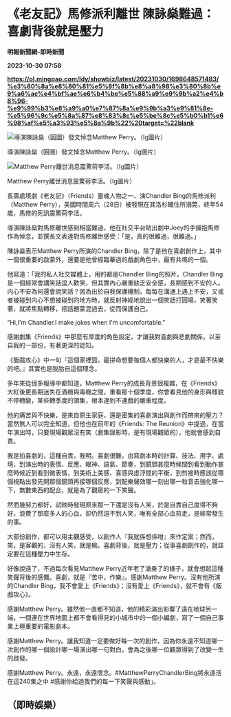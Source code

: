 # 《老友記》馬修派利離世 陳詠燊難過：喜劇背後就是壓力
**明報新聞網-即時新聞**

**2023-10-30 07:58**

**https://ol.mingpao.com/ldy/showbiz/latest/20231030/1698648571483/%e3%80%8a%e8%80%81%e5%8f%8b%e8%a8%98%e3%80%8b%e9%a6%ac%e4%bf%ae%e6%b4%be%e5%88%a9%e9%9b%a2%e4%b8%96-%e9%99%b3%e8%a9%a0%e7%87%8a%e9%9b%a3%e9%81%8e-%e5%96%9c%e5%8a%87%e8%83%8c%e5%be%8c%e5%b0%b1%e6%98%af%e5%a3%93%e5%8a%9b%22%20target=%22blank**

![導演陳詠燊（圓圖）發文悼念Matthew Perry。（Ig圖片）](https://fs.mingpao.com/ldy/20231030/s00009/f95d71d9e8bc4293902c3b138bae401e.jpg)

導演陳詠燊（圓圖）發文悼念Matthew Perry。（Ig圖片）

![Matthew Perry離世消息震驚荷李活。（Ig圖片）](https://fs.mingpao.com/ldy/20231030/s00009/f967c194c512a44844f9447f34ba7db6.jpg)

Matthew Perry離世消息震驚荷李活。（Ig圖片）

長壽處境劇《老友記》（Friends）靈魂人物之一、演Chandler Bing的馬修派利（Matthew Perry），美國時間周六（28日）被發現在其洛杉磯住所溺斃，終年54歲，馬修的死訊震驚荷李活。

導演陳詠燊對馬修離世感到相當難過，他在社交平台貼出劇中Joey的手擁抱馬修作為悼念，並撰長文表達對馬修離世感受：「是，真的很難過，很難過。」

陳詠燊表示Matthew Perry所演的Chandler Bing，除了是他在喜劇創作上，其中一個很重要的啟蒙外，還要是他曾經臨摹過的戲劇角色中，最有共鳴的一個。

他寫道：「我的私人社交媒體上，用的都是Chandler Bing的照片。Chandler Bing是一個經常會講笑話逗人歡笑，但其實內心嚴重缺乏安全感，長期感到不安的人。内心不安為何還會說笑話？因為出於自我保護機制，每每在溝通上遇上不安，又或者被碰到内心不想被碰到的地方時，就反射神經地說出一個笑話打圓場，笑著笑著，就將焦點轉移，把話題蒙混過去，從而保護自己。

“Hi,I'm Chandler.I make jokes when I'm uncomfortable.”

感謝劇集《Friends》中那麼有厚度的角色設定，才讓我對喜劇與悲劇關係，以至自我的一部份，有著更深的認知。

《飯戲攻心》中一句『這個家裡面，最拼命想要每個人都快樂的人，才是最不快樂的吧。』其實也是脱胎自這個理念。

多年來從很多報導中都知道，Matthew Perry的成長背景很複雜，在《Friends》大紅後更長期迷失在酒癮與毒癮之間，重看那十個季度，你會看見他的身形與樣貌不停轉變，某些轉季度的頭集，根本達到不連戲的嚴重程度。

他的痛苦與不快樂，是來自原生家庭，還是密集的喜劇演出與創作而帶來的壓力？當然無人可以完全知道，但他也在前年的《Friends: The Reunion》中提過，在當年演出時，只要現場觀眾沒有笑（劇集錄影時，是有現場觀眾的），他就會感到自責。

我是拍喜劇的，這種自責，我明。喜劇很難，由寫劇本時的計算、技法、用字、處境，到演出時的表情、反應、眼神、語氣、節奏，到鏡頭甚麼時候闊到看到動作甚麼時候近到看到微表情，到美術上美感、喜感與虛浮間的平衡，到剪接時應該從哪個視點出發先開那個鏡頭再接哪個反應，到配樂聲效哪一刻出哪一粒音去強化哪一下，無數東西的配合，就是為了觀眾的一下笑聲。

然而幾努力都好，試映時發現原來那一下還是沒有人笑，於是自責自己度得不夠好，浪費了那麼多人的心血，卻仍然逗不到人笑，唯有全部心血剪走，是經常發生的事。

大部份創作，都可以用主觀感受，以創作人『我就係想係咁』來作定案；然而，笑，是客觀的，沒有人笑，就是輸。喜劇背後，就是壓力；從事喜劇創作的，就註定要在這種壓力中生存。

好像說遠了，不過每次看見Matthew Perry近年老了滄桑了的様子，就會想起這種笑聲背後的感慨。喜劇，就是『苦中，作樂』。感謝Matthew Perry。沒有他所演的Chandler Bing，我不會愛上《Friends》；沒有愛上《Friends》，就不會有《飯戲攻心》。

感謝Matthew Perry。雖然他一直都不知道，他的精彩演出影響了遠在地球另一端，一個連在世界地圖上都不會看得見的小城巿中的一個小編劇，寫了一個自己事業上極重要的電影劇本。

感謝Matthew Perry。讓我知道一定要做好每一次的創作，因為你永遠不知道哪一次創作的哪一個設計哪一場演出哪一句對白，會為之後哪一位觀眾得到了改變一生的啟發。

感謝Matthew Perry。永遠，永遠懷念。#MatthewPerryChandlerBing將永遠活在這240集之中 #感謝你給過我們的每一下笑聲與感動」。

（即時娛樂）
------